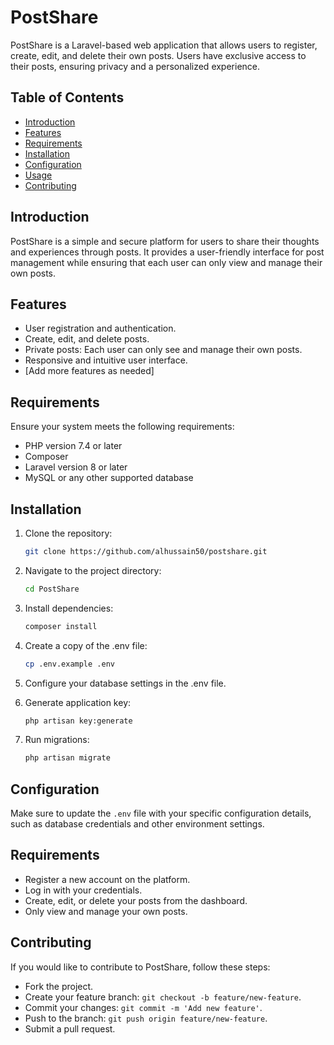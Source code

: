 # PostShare

PostShare is a Laravel-based web application that allows users to register, create, edit, and delete their own posts. Users have exclusive access to their posts, ensuring privacy and a personalized experience.

## Table of Contents

- [Introduction](#introduction)
- [Features](#features)
- [Requirements](#requirements)
- [Installation](#installation)
- [Configuration](#configuration)
- [Usage](#usage)
- [Contributing](#contributing)

## Introduction

PostShare is a simple and secure platform for users to share their thoughts and experiences through posts. It provides a user-friendly interface for post management while ensuring that each user can only view and manage their own posts.

## Features

- User registration and authentication.
- Create, edit, and delete posts.
- Private posts: Each user can only see and manage their own posts.
- Responsive and intuitive user interface.
- [Add more features as needed]

## Requirements

Ensure your system meets the following requirements:

- PHP version 7.4 or later
- Composer
- Laravel version 8 or later
- MySQL or any other supported database

## Installation

1. Clone the repository:

   ```bash
   git clone https://github.com/alhussain50/postshare.git

2. Navigate to the project directory:

    ```bash
    cd PostShare

3. Install dependencies:

    ```bash
    composer install

4. Create a copy of the .env file:

    ```bash
    cp .env.example .env

5. Configure your database settings in the .env file.

6. Generate application key:

    ```bash
    php artisan key:generate

7. Run migrations:

    ```bash
    php artisan migrate

## Configuration

Make sure to update the `.env` file with your specific configuration details, such as database credentials and other environment settings.

## Requirements

- Register a new account on the platform.
- Log in with your credentials.
- Create, edit, or delete your posts from the dashboard.
- Only view and manage your own posts.

## Contributing

If you would like to contribute to PostShare, follow these steps:

- Fork the project.
- Create your feature branch: `git checkout -b feature/new-feature`.
- Commit your changes: `git commit -m 'Add new feature'`.
- Push to the branch: `git push origin feature/new-feature`.
- Submit a pull request.




